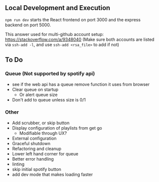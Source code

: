 ## Local Development and Execution
`npm run dev` starts the React frontend on port 3000 and the express backend on port 5000.

This answer used for multi-github account setup: https://stackoverflow.com/a/9348040
(Make sure both accounts are listed via `ssh-add -l`, and use `ssh-add <rsa_file>` to add if not)

## To Do
### Queue (Not supported by spotify api)
- see if the web api has a queue remove function it uses from browser
- Clear queue on startup
  - Or alert queue size
- Don't add to queue unless size is 0/1
### Other
- Add scrubber, or skip button
- Display configuration of playlists from get go
  - Modifiable through UX?
- External configuration
- Graceful shutdown
- Refactoring and cleanup
- Lower left hand corner for queue
- Better error handling
- linting
- skip initial spotify button
- add dev mode that makes loading faster